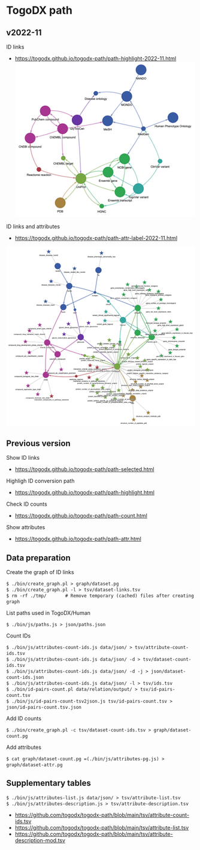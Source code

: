 # TogoDX path

## v2022-11

ID links
* https://togodx.github.io/togodx-path/path-highlight-2022-11.html
![images/path-highlight-2022-11.png](images/path-highlight-2022-11.png)

ID links and  attributes
* https://togodx.github.io/togodx-path/path-attr-label-2022-11.html

![images/path-attr-label-2022-11.png](images/path-attr-label-2022-11.png)

## Previous version

Show ID links
* https://togodx.github.io/togodx-path/path-selected.html

Highligh ID conversion path
* https://togodx.github.io/togodx-path/path-highlight.html

Check ID counts
* https://togodx.github.io/togodx-path/path-count.html

Show attributes
* https://togodx.github.io/togodx-path/path-attr.html

## Data preparation

Create the graph of ID links
```
$ ./bin/create_graph.pl > graph/dataset.pg
$ ./bin/create_graph.pl -l > tsv/dataset-links.tsv
$ rm -rf ./tmp/       # Remove temporary (cached) files after creating graph
```

List paths used in TogoDX/Human
```
$ ./bin/js/paths.js > json/paths.json
```

Count IDs
```
$ ./bin/js/attributes-count-ids.js data/json/ > tsv/attribute-count-ids.tsv
$ ./bin/js/attributes-count-ids.js data/json/ -d > tsv/dataset-count-ids.tsv
$ ./bin/js/attributes-count-ids.js data/json/ -d -j > json/dataset-count-ids.json
$ ./bin/js/attributes-count-ids.js data/json/ -l > tsv/ids.tsv
$ ./bin/id-pairs-count.pl data/relation/output/ > tsv/id-pairs-count.tsv
$ ./bin/js/id-pairs-count-tsv2json.js tsv/id-pairs-count.tsv > json/id-pairs-count.tsv.json
```

Add ID counts
```
$ ./bin/create_graph.pl -c tsv/dataset-count-ids.tsv > graph/dataset-count.pg
```

Add attributes
```
$ cat graph/dataset-count.pg =(./bin/js/attributes-pg.js) > graph/dataset-attr.pg
```

## Supplementary tables

```
$ ./bin/js/attributes-list.js data/json/ > tsv/attribute-list.tsv
$ ./bin/js/attributes-description.js > tsv/attribute-description.tsv
```
* https://github.com/togodx/togodx-path/blob/main/tsv/attribute-count-ids.tsv
* https://github.com/togodx/togodx-path/blob/main/tsv/attribute-list.tsv
* https://github.com/togodx/togodx-path/blob/main/tsv/attribute-description-mod.tsv
